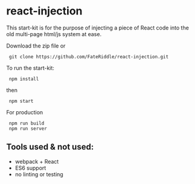 # react-injection

This start-kit is for the purpose of injecting a piece of React code into the old multi-page html/js system at ease.


Download the zip file or

```
 git clone https://github.com/FateRiddle/react-injection.git
```

To run the start-kit:
```
 npm install
```
then
```
 npm start
```

For production
```
 npm run build
 npm run server
```

## Tools used & not used:
* webpack + React
* ES6 support
* no linting or testing
